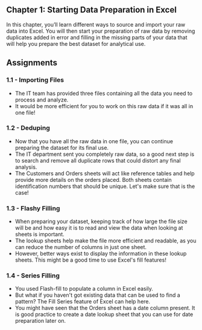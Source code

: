 ## Chapter 1: Starting Data Preparation in Excel
In this chapter, you’ll learn different ways to source and import your raw data into Excel. You will then start your preparation of raw data by removing duplicates added in error and filling in the missing parts of your data that will help you prepare the best dataset for analytical use.

## Assignments
### 1.1 - Importing Files
- The IT team has provided three files containing all the data you need to process and analyze.
- It would be more efficient for you to work on this raw data if it was all in one file!

### 1.2 - Deduping
- Now that you have all the raw data in one file, you can continue preparing the dataset for its final use.
- The IT department sent you completely raw data, so a good next step is to search and remove all duplicate rows that could distort any final analysis.
- The Customers and Orders sheets will act like reference tables and help provide more details on the orders placed. Both sheets contain identification numbers that should be unique. Let's make sure that is the case!

### 1.3 - Flashy Filling
- When preparing your dataset, keeping track of how large the file size will be and how easy it is to read and view the data when looking at sheets is important.
- The lookup sheets help make the file more efficient and readable, as you can reduce the number of columns in just one sheet.
- However, better ways exist to display the information in these lookup sheets. This might be a good time to use Excel's fill features!

### 1.4 - Series Filling
- You used Flash-fill to populate a column in Excel easily.
- But what if you haven't got existing data that can be used to find a pattern? The Fill Series feature of Excel can help here.
- You might have seen that the Orders sheet has a date column present. It is good practice to create a date lookup sheet that you can use for date preparation later on.


